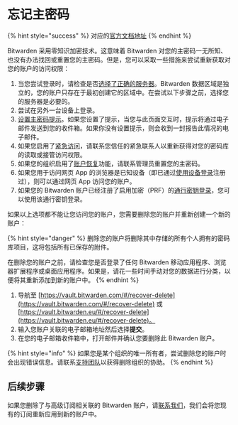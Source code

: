 # 忘记主密码

{% hint style="success" %}
对应的[官方文档地址](https://bitwarden.com/help/article/forgot-master-password/)
{% endhint %}

Bitwarden 采用零知识加密技术。这意味着 Bitwarden 对您的主密码一无所知、也没有办法找回或重置您的主密码。但是，您可以采取一些措施来尝试重新获取对您的账户的访问权限：

1. 当您尝试登录时，请检查是否[选择了正确的服务器](../../security/server-geographies.md#choose-your-cloud-server)。Bitwarden 数据区域是独立的，您的账户只存在于最初创建它的区域中。在尝试以下步骤之前，选择您的服务器是必要的。
2. 尝试在另外一台设备上登录。
3. [设置主密码提示](https://vault.bitwarden.com/#/hint)。如果您设置了提示，当您与此页面交互时，提示将通过电子邮件发送到您的收件箱。如果你没有设置提示，则会收到一封报告此情况的电子邮件。
4. 如果您启用了[紧急访问](more-log-in-options/emergency-access.md)，请联系您信任的紧急联系人以重新获得对您的密码库的读取或接管访问权限。
5. 如果您的组织启用了[账户恢复](../../admin-console/manage-members/account-recovery/about-account-recovery.md)功能，请联系管理员重置您的主密码。
6. 如果您用于访问网页 App 的浏览器是已知设备（即已通过[使用设备登录](more-log-in-options/log-in-with-device.md)注册过），则可以通过网页 App 访问您的账户。
7. 如果您的 Bitwarden 账户已经注册了启用加密（PRF）的[通行密钥登录](more-log-in-options/log-in-with-passkeys.md)，您可以使用该通行密钥登录。

如果以上选项都不能让您访问您的账户，您需要删除您的账户并重新创建一个新的账户：

{% hint style="danger" %}
删除您的账户将删除其中存储的所有个人拥有的密码库项目，这将包括所有已保存的附件。

在删除您的账户之前，请检查您是否登录了任何 Bitwarden 移动应用程序、浏览器扩展程序或桌面应用程序。如果是，请花一些时间手动对您的数据进行分类，以便将其重新添加到新的账户中。
{% endhint %}

1. 导航至 [https://vault.bitwarden.com/#/recover-delete](https://vault.bitwarden.com/#/recover-delete) 或 [https://vault.bitwarden.eu/#/recover-delete](https://vault.bitwarden.eu/#/recover-delete)。
2. 输入您账户关联的电子邮箱地址然后选择**提交**。
3. 在您的电子邮箱收件箱中，打开邮件并确认您要删除此 Bitwarden 账户。

{% hint style="info" %}
如果您是某个组织的唯一所有者，尝试删除您的账户时会出现错误信息。请联系[支持团队](https://bitwarden.com/contact/)以获得删除组织的协助。
{% endhint %}

## 后续步骤 <a href="#next-steps" id="next-steps"></a>

如果您删除了与高级订阅相关联的 Bitwarden 账户，请[联系我们](https://bitwarden.com/contact/)，我们会将您现有的订阅重新应用到新的账户中。
